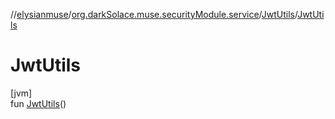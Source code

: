 //[elysianmuse](../../../index.md)/[org.darkSolace.muse.securityModule.service](../index.md)/[JwtUtils](index.md)/[JwtUtils](-jwt-utils.md)

# JwtUtils

[jvm]\
fun [JwtUtils](-jwt-utils.md)()
